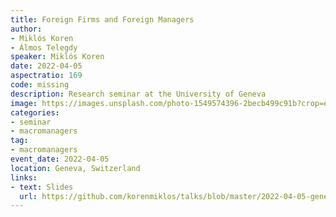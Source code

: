 ```yaml
---
title: Foreign Firms and Foreign Managers
author:
- Miklós Koren
- Álmos Telegdy
speaker: Miklós Koren
date: 2022-04-05
aspectratio: 169
code: missing
description: Research seminar at the University of Geneva
image: https://images.unsplash.com/photo-1549574396-2becb499c91b?crop=entropy&cs=tinysrgb&fit=max&fm=jpg&ixid=M3w2ODAxOTV8MHwxfHJhbmRvbXx8fHx8fHx8fDE3MzI2NDM2MTZ8&ixlib=rb-4.0.3&q=80&w=1080
categories:
- seminar
- macromanagers
tag:
- macromanagers
event_date: 2022-04-05
location: Geneva, Switzerland
links:
- text: Slides
  url: https://github.com/korenmiklos/talks/blob/master/2022-04-05-geneva/README.pdf
---
```

